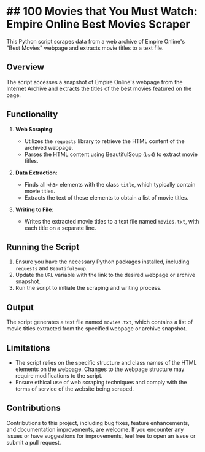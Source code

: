 # ## 100 Movies that You Must Watch: Empire Online Best Movies Scraper

This Python script scrapes data from a web archive of Empire Online's "Best Movies" webpage and extracts movie titles to a text file.

## Overview

The script accesses a snapshot of Empire Online's webpage from the Internet Archive and extracts the titles of the best movies featured on the page.

## Functionality

1. **Web Scraping**:
   - Utilizes the `requests` library to retrieve the HTML content of the archived webpage.
   - Parses the HTML content using BeautifulSoup (`bs4`) to extract movie titles.

2. **Data Extraction**:
   - Finds all `<h3>` elements with the class `title`, which typically contain movie titles.
   - Extracts the text of these elements to obtain a list of movie titles.

3. **Writing to File**:
   - Writes the extracted movie titles to a text file named `movies.txt`, with each title on a separate line.

## Running the Script

1. Ensure you have the necessary Python packages installed, including `requests` and `BeautifulSoup`.
2. Update the `URL` variable with the link to the desired webpage or archive snapshot.
3. Run the script to initiate the scraping and writing process.

## Output

The script generates a text file named `movies.txt`, which contains a list of movie titles extracted from the specified webpage or archive snapshot.

## Limitations

- The script relies on the specific structure and class names of the HTML elements on the webpage. Changes to the webpage structure may require modifications to the script.
- Ensure ethical use of web scraping techniques and comply with the terms of service of the website being scraped.

## Contributions

Contributions to this project, including bug fixes, feature enhancements, and documentation improvements, are welcome. If you encounter any issues or have suggestions for improvements, feel free to open an issue or submit a pull request.

